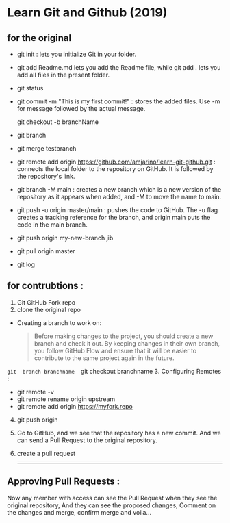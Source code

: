 # Learn Git and Github (2019)

## for the original

- git init : lets you initialize Git in your folder.

- git add Readme.md lets you add the Readme file, while git add . lets you add all files in the present folder.

- git status

- git commit -m "This is my first commit!" : stores the added files. Use -m for message followed by the actual message.

  git checkout -b branchName

- git branch
- git merge testbranch

- git remote add origin https://github.com/amjarino/learn-git-github.git : connects the local folder to the repository on GitHub. It is followed by the repository's link.

- git branch -M main : creates a new branch which is a new version of the repository as it appears when added, and -M to move the name to main.

- git push -u origin master/main : pushes the code to GitHub. The -u flag creates a tracking reference for the branch, and origin main puts the code in the main branch.
- git push origin my-new-branch
  jib
- git pull origin master
- git log

## for contrubtions :

1. Git GitHub Fork repo
2. clone the original repo

- Creating a branch to work on:

  > Before making changes to the project, you should create a new branch and check it out. By keeping changes in their own branch, you follow GitHub Flow and ensure that it will be easier to contribute to the same project again in the future.

`git  branch branchname 
`git checkout branchname 3. Configuring Remotes :

- git remote -v
- git remote rename origin upstream
- git remote add origin https://myfork.repo

4. git push origin
5. Go to GitHub, and we see that the repository has a new commit. And we can send a Pull Request to the original repository.
6. create a pull request

   ***

## Approving Pull Requests :

Now any member with access can see the Pull Request when they see the original repository, And they can see the proposed changes, Comment on the changes and merge, confirm merge and voila...
